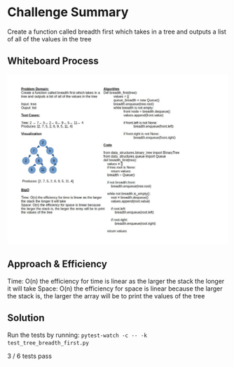 # Challenge Summary

Create a function called breadth first which takes in a tree and outputs a list of all of the values in the tree

## Whiteboard Process

![White Board 16](challenge16.jpg)

## Approach & Efficiency

Time: O(n) the efficiency for time is linear as the larger the stack the longer it will take
Space: O(n) the efficiency for space is linear because the larger the stack is, the larger the array will be to print the values of the tree

## Solution

Run the tests by running: `pytest-watch -c -- -k test_tree_breadth_first.py`

3 / 6 tests pass
